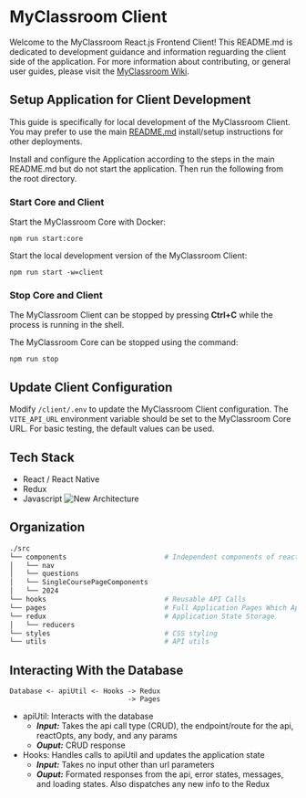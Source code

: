 # MyClassroom Client
Welcome to the MyClassroom React.js Frontend Client! This README.md is dedicated to development guidance and information reguarding the client side of the application. For more information about contributing, or general user guides, please visit the [MyClassroom Wiki](https://github.com/OSU-MC/MyClassroom/wiki).

## Setup Application for Client Development
This guide is specifically for local development of the MyClassroom Client. You may prefer to use the main [README.md](../README.md) install/setup instructions for other deployments.

Install and configure the Application according to the steps in the main README.md but do not start the application. Then run the following from the root directory.

### Start Core and Client
Start the MyClassroom Core with Docker:
```
npm run start:core
```

Start the local development version of the MyClassroom Client:
```
npm run start -w=client
```

### Stop Core and Client
The MyClassroom Client can be stopped by pressing **Ctrl+C** while the process is running in the shell.

The MyClassroom Core can be stopped using the command:
```
npm run stop
```

## Update Client Configuration
Modify `/client/.env` to update the MyClassroom Client configuration. The `VITE_API_URL` environment variable should be set to the MyClassroom Core URL. For basic testing, the default values can be used.

## Tech Stack
- React / React Native
- Redux
- Javascript
![New Architecture](https://github.com/OSU-MC/MyClassroom/assets/25465133/633b6e2b-bbdd-4ff6-b986-f5d809c96a9b)

## Organization
```bash
./src
└── components                        # Independent components of react code such as Cards, Buttons, and Navigation
│   └── nav
│   └── questions
│   └── SingleCoursePageComponents
│   └── 2024
└── hooks                             # Reusable API Calls
└── pages                             # Full Application Pages Which App.js navigation links to
└── redux                             # Application State Storage
│   └── reducers
└── styles                            # CSS styling
└── utils                             # API utils
```

## Interacting With the Database
```
Database <- apiUtil <- Hooks -> Redux
                             -> Pages
```

- apiUtil: Interacts with the database
  - **_Input:_** Takes the api call type (CRUD), the endpoint/route for the api, reactOpts, any body, and any params
  - **_Ouput:_** CRUD response
- Hooks: Handles calls to apiUtil and updates the application state
  - **_Input:_** Takes no input other than url parameters
  - **_Ouput:_** Formated responses from the api, error states, messages, and loading states. Also dispatches any new info to the Redux

